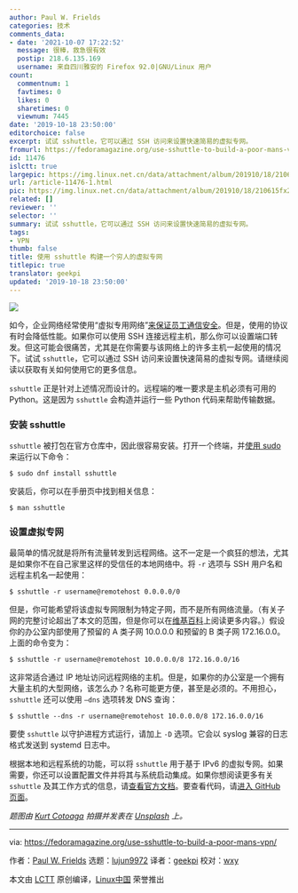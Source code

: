 ```yaml
---
author: Paul W. Frields
categories: 技术
comments_data:
- date: '2021-10-07 17:22:52'
  message: 很棒，救急很有效
  postip: 218.6.135.169
  username: 来自四川雅安的 Firefox 92.0|GNU/Linux 用户
count:
  commentnum: 1
  favtimes: 0
  likes: 0
  sharetimes: 0
  viewnum: 7445
date: '2019-10-18 23:50:00'
editorchoice: false
excerpt: 试试 sshuttle，它可以通过 SSH 访问来设置快速简易的虚拟专网。
fromurl: https://fedoramagazine.org/use-sshuttle-to-build-a-poor-mans-vpn/
id: 11476
islctt: true
largepic: https://img.linux.net.cn/data/attachment/album/201910/18/210615fx29ppjtycecfa99.jpg
url: /article-11476-1.html
pic: https://img.linux.net.cn/data/attachment/album/201910/18/210615fx29ppjtycecfa99.jpg.thumb.jpg
related: []
reviewer: ''
selector: ''
summary: 试试 sshuttle，它可以通过 SSH 访问来设置快速简易的虚拟专网。
tags:
- VPN
thumb: false
title: 使用 sshuttle 构建一个穷人的虚拟专网
titlepic: true
translator: geekpi
updated: '2019-10-18 23:50:00'
---
```


![](/data/attachment/album/201910/18/210615fx29ppjtycecfa99.jpg)


如今，企业网络经常使用“虚拟专用网络”[来保证员工通信安全](https://en.wikipedia.org/wiki/Virtual_private_network)。但是，使用的协议有时会降低性能。如果你可以使用 SSH 连接远程主机，那么你可以设置端口转发。但这可能会很痛苦，尤其是在你需要与该网络上的许多主机一起使用的情况下。试试 `sshuttle`，它可以通过 SSH 访问来设置快速简易的虚拟专网。请继续阅读以获取有关如何使用它的更多信息。


`sshuttle` 正是针对上述情况而设计的。远程端的唯一要求是主机必须有可用的 Python。这是因为 `sshuttle` 会构造并运行一些 Python 代码来帮助传输数据。


### 安装 sshuttle


`sshuttle` 被打包在官方仓库中，因此很容易安装。打开一个终端，并[使用 sudo](https://fedoramagazine.org/howto-use-sudo/) 来运行以下命令：



```
$ sudo dnf install sshuttle
```

安装后，你可以在手册页中找到相关信息：



```
$ man sshuttle
```

### 设置虚拟专网


最简单的情况就是将所有流量转发到远程网络。这不一定是一个疯狂的想法，尤其是如果你不在自己家里这样的受信任的本地网络中。将 `-r` 选项与 SSH 用户名和远程主机名一起使用：



```
$ sshuttle -r username@remotehost 0.0.0.0/0
```

但是，你可能希望将该虚拟专网限制为特定子网，而不是所有网络流量。（有关子网的完整讨论超出了本文的范围，但是你可以在[维基百科](https://en.wikipedia.org/wiki/Subnetwork)上阅读更多内容。）假设你的办公室内部使用了预留的 A 类子网 10.0.0.0 和预留的 B 类子网 172.16.0.0。上面的命令变为：



```
$ sshuttle -r username@remotehost 10.0.0.0/8 172.16.0.0/16
```

这非常适合通过 IP 地址访问远程网络的主机。但是，如果你的办公室是一个拥有大量主机的大型网络，该怎么办？名称可能更方便，甚至是必须的。不用担心，`sshuttle` 还可以使用 `–dns` 选项转发 DNS 查询：



```
$ sshuttle --dns -r username@remotehost 10.0.0.0/8 172.16.0.0/16
```

要使 `sshuttle` 以守护进程方式运行，请加上 `-D` 选项。它会以 syslog 兼容的日志格式发送到 systemd 日志中。


根据本地和远程系统的功能，可以将 `sshuttle` 用于基于 IPv6 的虚拟专网。如果需要，你还可以设置配置文件并将其与系统启动集成。如果你想阅读更多有关 `sshuttle` 及其工作方式的信息，请[查看官方文档](https://sshuttle.readthedocs.io/en/stable/index.html)。要查看代码，请[进入 GitHub 页面](https://github.com/sshuttle/sshuttle)。


*题图由 [Kurt Cotoaga](https://unsplash.com/@kydroon?utm_source=unsplash&utm_medium=referral&utm_content=creditCopyText) 拍摄并发表在 [Unsplash](https://unsplash.com/s/photos/shuttle?utm_source=unsplash&utm_medium=referral&utm_content=creditCopyText) 上。*




---


via: <https://fedoramagazine.org/use-sshuttle-to-build-a-poor-mans-vpn/>


作者：[Paul W. Frields](https://fedoramagazine.org/author/pfrields/) 选题：[lujun9972](https://github.com/lujun9972) 译者：[geekpi](https://github.com/geekpi) 校对：[wxy](https://github.com/wxy)


本文由 [LCTT](https://github.com/LCTT/TranslateProject) 原创编译，[Linux中国](https://linux.cn/) 荣誉推出